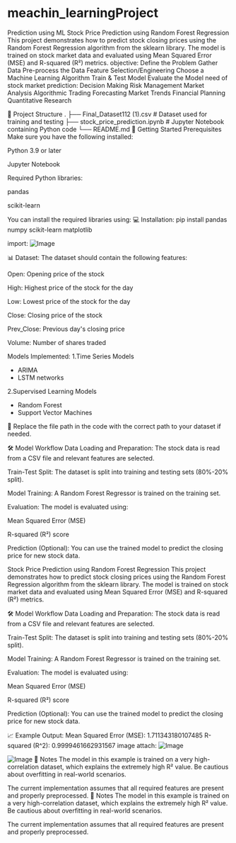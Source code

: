 # meachin_learningProject
Prediction using ML
Stock Price Prediction using Random Forest Regression
This project demonstrates how to predict stock closing prices using the Random Forest Regression algorithm from the sklearn library. The model is trained on stock market data and evaluated using Mean Squared Error (MSE) and R-squared (R²) metrics.
objective:
Define the Problem
Gather Data
Pre-process the Data
Feature Selection/Engineering
Choose a Machine Learning Algorithm
Train & Test  Model
Evaluate the Model
need of stock market prediction:
Decision Making
Risk Management
Market Analysis
Algorithmic Trading
Forecasting Market Trends
Financial Planning
Quantitative Research

📂 Project Structure
.
├── Final_Dataset112 (1).csv   # Dataset used for training and testing
├── stock_price_prediction.ipynb   # Jupyter Notebook containing Python code
└── README.md
🚀 Getting Started
Prerequisites
Make sure you have the following installed:

Python 3.9 or later

Jupyter Notebook

Required Python libraries:

pandas

scikit-learn

You can install the required libraries using:
💻 Installation:
pip install pandas numpy scikit-learn  matplotlib

import:
![Image](https://github.com/user-attachments/assets/0c2cf325-f7ee-41f1-b44f-df1c0f1d81b4)

📊 Dataset:
The dataset should contain the following features:

Open: Opening price of the stock

High: Highest price of the stock for the day

Low: Lowest price of the stock for the day

Close: Closing price of the stock

Prev_Close: Previous day's closing price

Volume: Number of shares traded

Models Implemented:
1.Time Series Models

* ARIMA
* LSTM networks

2.Supervised Learning Models

* Random Forest
* Support Vector Machines

📌 Replace the file path in the code with the correct path to your dataset if needed.

🛠 Model Workflow
Data Loading and Preparation:
The stock data is read from a CSV file and relevant features are selected.

Train-Test Split:
The dataset is split into training and testing sets (80%-20% split).

Model Training:
A Random Forest Regressor is trained on the training set.

Evaluation:
The model is evaluated using:

Mean Squared Error (MSE)

R-squared (R²) score

Prediction (Optional):
You can use the trained model to predict the closing price for new stock data.

Stock Price Prediction using Random Forest Regression
This project demonstrates how to predict stock closing prices using the Random Forest Regression algorithm from the sklearn library. The model is trained on stock market data and evaluated using Mean Squared Error (MSE) and R-squared (R²) metrics.

🛠 Model Workflow
Data Loading and Preparation:
The stock data is read from a CSV file and relevant features are selected.

Train-Test Split:
The dataset is split into training and testing sets (80%-20% split).

Model Training:
A Random Forest Regressor is trained on the training set.

Evaluation:
The model is evaluated using:

Mean Squared Error (MSE)

R-squared (R²) score

Prediction (Optional):
You can use the trained model to predict the closing price for new stock data.

📈 Example Output:
Mean Squared Error (MSE): 1.711343180107485
R-squared (R^2): 0.9999461662931567
image attach:
![Image](https://github.com/user-attachments/assets/01d15db4-7d0f-427b-b8ca-17d18db28ff0)

![Image](https://github.com/user-attachments/assets/bf453e37-cd7e-42e8-b8a0-994c2fc5d61f)
📌 Notes
The model in this example is trained on a very high-correlation dataset, which explains the extremely high R² value. Be cautious about overfitting in real-world scenarios.

The current implementation assumes that all required features are present and properly preprocessed.
📌 Notes
The model in this example is trained on a very high-correlation dataset, which explains the extremely high R² value. Be cautious about overfitting in real-world scenarios.

The current implementation assumes that all required features are present and properly preprocessed.
